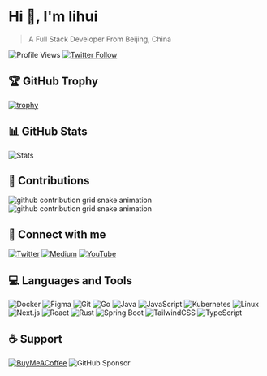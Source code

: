# Hi 👋, I'm lihui

> A Full Stack Developer From Beijing, China

![Profile Views](https://komarev.com/ghpvc/?username=lhui&label=Profile%20views&color=0e75b6&style=flat)
[![Twitter Follow](https://img.shields.io/twitter/follow/tcpgnl?logo=twitter&style=for-the-badge)](https://twitter.com/tcpgnl)

## 🏆 GitHub Trophy
[![trophy](https://github-profile-trophy.vercel.app/?username=lhui&theme=radical&row=1)](https://github.com/ryo-ma/github-profile-trophy)

## 📊 GitHub Stats
![Stats](https://github-readme-stats.vercel.app/api?username=lhui&show_icons=true&theme=radical&include_all_commits=true&count_private=true)


## 🐍 Contributions
![github contribution grid snake animation](https://raw.githubusercontent.com/lhui/lhui/output/github-contribution-grid-snake-dark.svg#gh-dark-mode-only)
![github contribution grid snake animation](https://raw.githubusercontent.com/lhui/lhui/output/github-contribution-grid-snake.svg#gh-light-mode-only)

## 🔗 Connect with me
[![Twitter](https://img.shields.io/badge/Twitter-%231DA1F2.svg?logo=Twitter&logoColor=white)](https://twitter.com/tcpgnl)
[![Medium](https://img.shields.io/badge/Medium-12100E?logo=medium&logoColor=white)](https://medium.com/@real_lihui)
[![YouTube](https://img.shields.io/badge/YouTube-%23FF0000.svg?logo=YouTube&logoColor=white)](https://www.youtube.com/c/leanlearnlab)

## 💻 Languages and Tools
![Docker](https://img.shields.io/badge/docker-%230db7ed.svg?style=for-the-badge&logo=docker&logoColor=white)
![Figma](https://img.shields.io/badge/figma-%23F24E1E.svg?style=for-the-badge&logo=figma&logoColor=white)
![Git](https://img.shields.io/badge/git-%23F05033.svg?style=for-the-badge&logo=git&logoColor=white)
![Go](https://img.shields.io/badge/go-%2300ADD8.svg?style=for-the-badge&logo=go&logoColor=white)
![Java](https://img.shields.io/badge/java-%23ED8B00.svg?style=for-the-badge&logo=java&logoColor=white)
![JavaScript](https://img.shields.io/badge/javascript-%23323330.svg?style=for-the-badge&logo=javascript&logoColor=%23F7DF1E)
![Kubernetes](https://img.shields.io/badge/kubernetes-%23326ce5.svg?style=for-the-badge&logo=kubernetes&logoColor=white)
![Linux](https://img.shields.io/badge/Linux-FCC624?style=for-the-badge&logo=linux&logoColor=black)
![Next.js](https://img.shields.io/badge/Next-black?style=for-the-badge&logo=next.js&logoColor=white)
![React](https://img.shields.io/badge/react-%2320232a.svg?style=for-the-badge&logo=react&logoColor=%2361DAFB)
![Rust](https://img.shields.io/badge/rust-%23000000.svg?style=for-the-badge&logo=rust&logoColor=white)
![Spring Boot](https://img.shields.io/badge/Spring%20Boot-6DB33F?style=for-the-badge&logo=spring-boot&logoColor=white)
![TailwindCSS](https://img.shields.io/badge/tailwindcss-%2338B2AC.svg?style=for-the-badge&logo=tailwind-css&logoColor=white)
![TypeScript](https://img.shields.io/badge/typescript-%23007ACC.svg?style=for-the-badge&logo=typescript&logoColor=white)

## ☕ Support
[![BuyMeACoffee](https://img.shields.io/badge/Buy%20Me%20a%20Coffee-ffdd00?style=for-the-badge&logo=buy-me-a-coffee&logoColor=black)](https://www.buymeacoffee.com/lihui)
![GitHub Sponsor](https://img.shields.io/github/sponsors/lhui?label=Sponsor&logo=GitHub&style=for-the-badge)